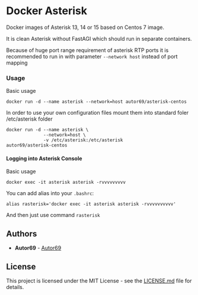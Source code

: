 # Docker Asterisk

Docker images of Asterisk 13, 14 or 15 based on Centos 7 image.

It is clean Asterisk without FastAGI which should run in separate containers.

Because of huge port range requirement of asterisk RTP ports it is recommended to run in with parameter `--network host` instead of port mapping

### Usage

Basic usage

```shell
docker run -d --name asterisk --network=host autor69/asterisk-centos
```

In order to use your own configuration files mount them into standard foler /etc/asterisk folder

```shell
docker run -d --name asterisk \
              --network=host \
              -v /etc/asterisk:/etc/asterisk
autor69/asterisk-centos
```

#### Logging into Asterisk Console
Basic usage

```shell
docker exec -it asterisk asterisk -rvvvvvvvvv
```

You can add alias into your `.bashrc`:

```
alias rasterisk='docker exec -it asterisk asterisk -rvvvvvvvvvv'
```

And then just use command `rasterisk`

## Authors

* **Autor69** - [Autor69](https://github.com/Autor69)

## License

This project is licensed under the MIT License - see the [LICENSE.md](LICENSE.md) file for details.
